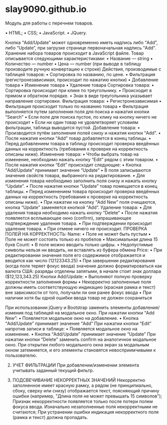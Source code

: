# slay9090.github.io

Модуль для работы с перечнем товаров.

• HTML;
• CSS;
• JavaScript.
• JQuery.

Кнопка “Add/Update” может одновременно иметь надпись либо “Add”, либо
“Update”, при загрузке странице первоначальная надпись “Add”.
Хранение набора товаров происходит в JavaScript файле.
Товар описывается следующими характеристиками:
• Название — string
• Количество — number
• Цена — number (при выводе в таблицу производите ручную конвертацию к
строке)
Действия, производимые с таблицей товаров:
• Сортировка по названию, по цене.
• Фильтрация (регистронезависимая, происходит по нажатию кнопки)
• Добавление товара
• Изменение товара
• Удаление товара
Сортировка товара:
• Сортировка происходит при клике по треугольнику.
• Происходит в прямом и обратном порядке.
• Знак в виде треугольника указывает направление сортировки.
Фильтрация товара:
• Регистронезависимая
• Фильтрация происходит только по названию товара
• Фильтрация выполняется путем заполнения поля для поиска и нажатия
кнопки “Search”
• Если поле для поиска пустое, по клику на кнопку ничего не происходит
• Если ни один товар не удовлетворяет условиям фильтрации, таблица
выводится пустой.
Добавление товара:
• Производится путём заполнения полей снизу и нажатия кнопки “Add”.
• После нажатия кнопки “Add” товар добавляется в конец таблицы.
• Перед добавлением товара в таблицу происходит проверка введённых
данных на корректность (требования к проверке на корректность описаны ниже).
Изменение товара:
• Чтобы выбрать товар на изменение, необходимо нажать кнопку “Edit” рядом
с этим товаром.
• После нажатия кнопки “Edit” происходит следующие:
• Кнопка “Add/Update” принимает значение “Update”
• В поля записываются значения свойств товара, выбранного на
редактирование.
• Для изменения товара необходимо заполнить поля снизу и нажать кнопку
“Update”.
• После нажатия кнопки “Update” товар помещается в конец таблицы.
• Перед изменением товара происходит проверка введённых данных на
корректность (требования к проверке на корректность описаны ниже).
• При нажатии на кнопку “Add New” поля очищаются, кнопка “Update”
заменяется кнопкой “Add”.
Удаление товара:
• Для удаления товара необходимо нажать кнопку “Delete”
• После нажатия появляется всплывающее окно (confirm), запрашивающее
подтверждение удаления товара.
• При подтверждении происходит удаление товара.
• При отмене ничего не происходит.
ПРОВЕРКА ПОЛЕЙ НА КОРРЕКТНОСТЬ:
Name:
• Поле не может быть пустым
• Поле не может состоять только из пробелов
• Максимальная длина 15 букв
Count:
• В поле можно вводить только цифры.
• Недопустимые символы нельзя ни вводить, ни вставлять из буфера обмена
Price:
• При редактировании значения поля его содержимое отображается и
вводится как число (12123343.25)
• При завершении редактирования (когда поле теряет фокус ввода) значение
должно форматироваться как валюта США: разряды отделены запятыми, в
начале стоит знак доллара ($12,123,343.25)
Кнопки Add/Update:
• Выполняют полную проверку корректности заполнения формы
• Некорректно заполненные поля должны иметь соответствующую
индикацию (красная рамка и текст) вне зависимости от того, получали ли они
ранее фокус ввода
• При наличии хотя бы одной ошибки ввода товар не должен сохраниться

При использовании jQuery и Bootstrap заменить элементы добавления/измения
под таблицей на модальное окно.
При нажатии кнопки “Add New”:
• Появляется модальное окно на добавление.
• Кнопка “Add/Update” принимает значение “Add”
При нажатии кнопки “Edit” напротив записи в таблице:
• Появляется модальное окно на изменение.
• Кнопка “Add/Update” принимает значение “Update”
При нажатии кнопки “Delete” заменить confirm на аналогичное модальное окно.
При открытии любого модального окна экран за модальным окном затемняется, и
его элементы становятся невосприимчивыми к пользователю.

2. УЧЕТ ФИЛЬТРАЦИИ
При добавлении/изменении элемента учитывать заданный текущий фильтр.

3. ПОДСВЕЧИВАНИЕ НЕКОРРЕКТНЫХ ЗНАЧЕНИЙ
Некорректно заполненное имеет красную рамку, а рядом (не принципиально,
сбоку, сверху или снизу) отображается текст, поясняющий причину ошибки
(например, "Длина поля не может превышать 15 символов");
Признак некорректности появляется только после потери полем фокуса ввода.
Изначально незаполненные поля некорректными не считаются;
При устранении ошибки индикация некорректного поля (рамка и текст) должна
пропадать.
